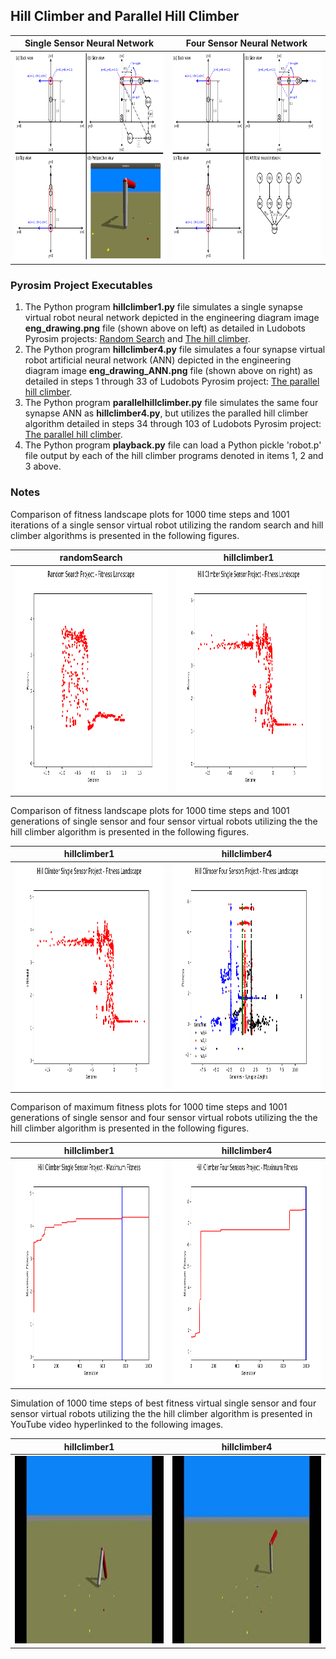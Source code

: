 ## Hill Climber and Parallel Hill Climber
Single Sensor Neural Network | Four Sensor Neural Network
---------------------------- | --------------------------
<img src="./eng_drawing.png" width="460" height="332" alt="Single Sensor Virtual Robot Engineering Diagram"/> | <img src="./eng_drawing_ANN.png" width="460" height="332" alt="Four Sensor Virtual Robot Engineering Diagram"/>

### Pyrosim Project Executables

1. The Python program **hillclimber1.py** file simulates a single synapse virtual robot neural network depicted in the engineering diagram image **eng_drawing.png** file (shown above on left) as detailed in Ludobots Pyrosim projects: [Random Search](https://www.reddit.com/r/ludobots/wiki/pyrosim/randomsearch) and [The hill climber](https://www.reddit.com/r/ludobots/wiki/pyrosim/hillclimber).
2. The Python program **hillclimber4.py** file simulates a four synapse virtual robot artificial neural network (ANN) depicted in the engineering diagram image **eng_drawing_ANN.png** file (shown above on right) as detailed in steps 1 through 33 of Ludobots Pyrosim project: [The parallel hill climber](https://www.reddit.com/r/ludobots/wiki/pyrosim/parallelhillclimber).
3. The Python program **parallelhillclimber.py** file simulates the same four synapse ANN as **hillclimber4.py**, but utilizes the paralled hill climber algorithm detailed in steps 34 through 103 of Ludobots Pyrosim project: [The parallel hill climber](https://www.reddit.com/r/ludobots/wiki/pyrosim/parallelhillclimber).
4. The Python program **playback.py** file can load a Python pickle 'robot.p' file output by each of the hill climber programs denoted in items 1, 2 and 3 above.

### Notes

Comparison of fitness landscape plots for 1000 time steps and 1001 iterations of a single sensor virtual robot utilizing the random search and hill climber algorithms is presented in the following figures.

**randomSearch** | **hillclimber1**
---------------- | ----------------
<img src="../refactoring/randomSearch_fitness_landscape.png" width="480" height="360" alt="Random Search Project - Fitness Landscape Plot"/> | <img src="./hillclimber1_fitness_landscape.png" width="480" height="360" alt="Hill Climber Single Sensor Project - Fitness Landscape Plot"/>

Comparison of fitness landscape plots for 1000 time steps and 1001 generations of single sensor and four sensor virtual robots utilizing the the hill climber algorithm is presented in the following figures.

**hillclimber1** | **hillclimber4**
---------------- | ----------------
<img src="./hillclimber1_fitness_landscape.png" width="480" height="360" alt="Hill Climber Single Sensor Project - Fitness Landscape Plot"/> | <img src="./hillclimber4_fitness_landscape.png" width="480" height="360" alt="Hill Climber Four Sensor Project - Fitness LandscapePlot"/>

Comparison of maximum fitness plots for 1000 time steps and 1001 generations of single sensor and four sensor virtual robots utilizing the the hill climber algorithm is presented in the following figures.

**hillclimber1** | **hillclimber4**
---------------- | ----------------
<img src="./hillclimber1_max_fitness.png" width="480" height="360" alt="Hill Climber Single Sensor Project - Maximum Fitness Plot"/> | <img src="./hillclimber4_max_fitness.png" width="480" height="360" alt="Hill Climber Four Sensor Project - Maximum Fitness Plot"/>

Simulation of 1000 time steps of best fitness virtual single sensor and four sensor virtual robots utilizing the the hill climber algorithm is presented in YouTube video hyperlinked to the following images.

**hillclimber1** | **hillclimber4**
---------------- | ----------------
<a href="https://youtu.be/gY7hJz4Y2k0"><img src="./hillclimber1.jpg" alt="YouTube video of hillclimber1 robot" width="450" height="300"></a> | <a href="https://youtu.be/YqrZcj0Mek8"><img src="./hillclimber4.jpg" alt="YouTube video of hillclimber4 robot" width="450" height="300"></a>
